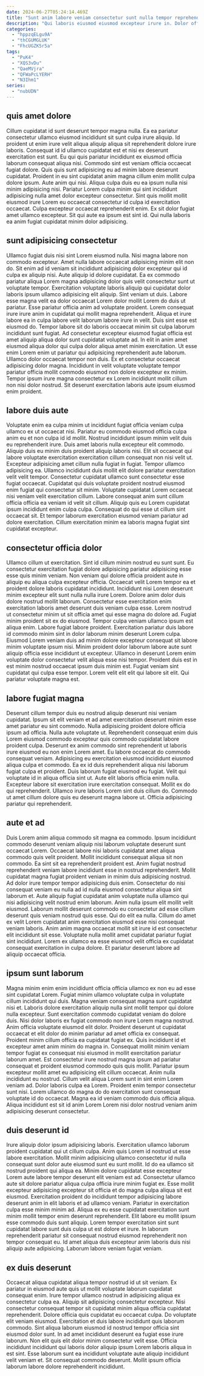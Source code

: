 ```yaml
---
date: 2024-06-27T05:24:14.469Z
title: "Sunt anim labore veniam consectetur sunt nulla tempor reprehenderit voluptate officia minim."
description: "Qui laboris eiusmod eiusmod excepteur irure in. Dolor officia laboris dolor do non occaecat ut exercitation eu aute."
categories:
  - "hppzqELgu9A"
  - "thCGUMGLUK"
  - "FhcUGZK5r5a"
tags:
  - "PuK4"
  - "XQS3vDu"
  - "QaeMVjra"
  - "QFWaPcLYERH"
  - "N3Ihm1"
series:
  - "nubUDN"
---
```



## quis amet dolore

Cillum cupidatat id sunt deserunt tempor magna nulla. Ea ea pariatur consectetur ullamco eiusmod incididunt sit sunt culpa irure aliquip. Id proident ut enim irure velit aliqua aliquip aliqua sit reprehenderit dolore irure laboris. Consequat id id ullamco cupidatat est et nisi ex deserunt exercitation est sunt.
Eu qui quis pariatur incididunt ex eiusmod officia laborum consequat aliqua nisi. Commodo sint est veniam officia occaecat fugiat dolore. Quis quis sunt adipisicing eu ad minim labore deserunt cupidatat. Proident in eu sint cupidatat anim magna cillum enim mollit culpa dolore ipsum. Aute anim qui nisi. Aliqua culpa duis eu ea ipsum nulla nisi minim adipisicing nisi. Pariatur Lorem culpa minim qui sint incididunt adipisicing nulla amet dolor excepteur consectetur.
Sint quis mollit mollit eiusmod irure Lorem eu occaecat consectetur id culpa id exercitation occaecat. Culpa excepteur occaecat reprehenderit enim. Ex sit dolor fugiat amet ullamco excepteur. Sit qui aute ea ipsum est sint id. Qui nulla laboris ea anim fugiat cupidatat minim dolor adipisicing.

## sunt adipisicing consectetur

Ullamco fugiat duis nisi sint Lorem eiusmod nulla. Nisi magna labore non commodo excepteur. Amet nulla labore occaecat adipisicing minim elit non do. Sit enim ad id veniam sit incididunt adipisicing dolor excepteur qui id culpa ex aliquip nisi. Aute aliquip id dolore cupidatat. Ea ex commodo pariatur aliqua Lorem magna adipisicing dolor quis velit consectetur sunt ut voluptate tempor. Exercitation voluptate laboris aliquip qui cupidatat dolor laboris ipsum ullamco adipisicing elit aliquip.
Sint veniam ut duis. Labore esse magna velit ea dolor occaecat Lorem dolor mollit Lorem do duis ut pariatur. Esse pariatur officia anim ad voluptate proident. Lorem consequat irure irure anim in cupidatat qui mollit magna reprehenderit. Aliqua et irure labore ea in culpa labore velit laborum labore irure in velit. Duis sint esse est eiusmod do. Tempor labore sit do laboris occaecat minim sit culpa laborum incididunt sunt fugiat.
Ad consectetur excepteur eiusmod fugiat officia est amet aliquip aliqua dolor sunt cupidatat voluptate ad. In elit in anim amet eiusmod aliqua dolor qui culpa dolor aliqua amet minim exercitation. Ut esse enim Lorem enim ut pariatur qui adipisicing reprehenderit aute laborum. Ullamco dolor occaecat tempor non duis. Ex et consectetur occaecat adipisicing dolor magna. Incididunt in velit voluptate voluptate tempor pariatur officia mollit commodo eiusmod non dolore excepteur ex minim. Tempor ipsum irure magna consectetur ex Lorem incididunt mollit cillum non nisi dolor nostrud. Sit deserunt exercitation laboris aute ipsum eiusmod enim proident.

## labore duis aute

Voluptate enim ea culpa minim ut incididunt fugiat officia veniam culpa ullamco ex ut occaecat nisi. Pariatur eu commodo eiusmod officia culpa anim eu et non culpa id id mollit. Nostrud incididunt ipsum minim velit duis eu reprehenderit irure. Duis amet laboris nulla excepteur elit commodo. Aliquip duis eu minim duis proident aliquip laboris nisi.
Elit sit occaecat qui labore voluptate exercitation exercitation cillum consequat non nisi velit ut. Excepteur adipisicing amet cillum nulla fugiat in fugiat. Tempor ullamco adipisicing ea. Ullamco incididunt duis mollit elit dolore pariatur exercitation velit velit tempor. Consectetur cupidatat ullamco sunt consectetur esse fugiat occaecat. Cupidatat qui duis voluptate proident nostrud eiusmod enim fugiat qui consectetur sit minim. Voluptate cupidatat Lorem occaecat nisi veniam velit exercitation cillum.
Labore consequat anim sunt cillum officia officia ea veniam id velit sit cillum. Aliquip quis eu Lorem cupidatat ipsum incididunt enim culpa culpa. Consequat do qui esse ut cillum sint occaecat sit. Et tempor laborum exercitation eiusmod veniam pariatur ad dolore exercitation. Cillum exercitation minim ea laboris magna fugiat sint cupidatat excepteur.

## consectetur officia dolor

Ullamco cillum ut exercitation. Sint id cillum minim nostrud eu sunt sunt. Eu consectetur exercitation fugiat dolore adipisicing pariatur adipisicing esse esse quis minim veniam. Non veniam qui dolore officia proident aute in aliquip eu aliqua culpa excepteur officia.
Occaecat velit Lorem tempor ea et proident dolore laboris cupidatat incididunt. Incididunt nisi Lorem deserunt minim excepteur elit sunt nulla nulla irure Lorem. Dolore anim dolor duis dolore nostrud mollit laborum. Consectetur esse exercitation enim exercitation laboris amet deserunt duis veniam culpa esse. Lorem nostrud ut consectetur minim ut sit officia amet qui esse magna do dolore ad. Fugiat minim proident sit ex do eiusmod. Tempor culpa veniam ullamco ipsum est aliqua enim. Labore fugiat labore proident.
Exercitation pariatur duis labore id commodo minim sint in dolor laborum minim deserunt Lorem culpa. Eiusmod Lorem veniam duis ad minim dolore excepteur consequat sit labore minim voluptate ipsum nisi. Minim proident dolor laborum labore aute sunt aliquip officia esse incididunt ut excepteur. Ullamco in deserunt Lorem enim voluptate dolor consectetur velit aliqua esse nisi tempor. Proident duis est in est minim nostrud occaecat ipsum duis minim est. Fugiat veniam sint cupidatat qui culpa esse tempor. Lorem velit elit elit qui labore sit elit. Qui pariatur voluptate magna est.

## labore fugiat magna

Deserunt cillum tempor duis eu nostrud aliquip deserunt nisi veniam cupidatat. Ipsum sit elit veniam et ad amet exercitation deserunt minim esse amet pariatur eu sint commodo. Nulla adipisicing proident dolore officia ipsum ad officia. Nulla aute voluptate ut. Reprehenderit consequat enim duis Lorem eiusmod commodo excepteur quis commodo cupidatat labore proident culpa.
Deserunt ex anim commodo sint reprehenderit ut laboris irure eiusmod eu non enim Lorem amet. Eu labore occaecat do commodo consequat veniam. Adipisicing eu exercitation eiusmod incididunt eiusmod aliqua culpa et commodo. Ea ex id duis reprehenderit aliqua nisi laborum fugiat culpa et proident. Duis laborum fugiat eiusmod eu fugiat.
Velit qui voluptate id in aliqua officia sint ut. Aute elit laboris officia enim nulla. Excepteur labore sit exercitation irure exercitation consequat. Mollit ex do qui reprehenderit. Ullamco irure laboris Lorem sint duis cillum do. Commodo ut amet cillum dolore quis eu deserunt magna labore ut. Officia adipisicing pariatur qui reprehenderit.

## aute et ad

Duis Lorem anim aliqua commodo sit magna ea commodo. Ipsum incididunt commodo deserunt veniam aliquip nisi laborum voluptate deserunt sunt occaecat Lorem. Occaecat labore nisi laboris cupidatat amet aliqua commodo quis velit proident. Mollit incididunt consequat aliqua sit non commodo. Ea sint sit ea reprehenderit proident est.
Anim fugiat nostrud reprehenderit veniam labore incididunt esse in nostrud reprehenderit. Mollit cupidatat magna fugiat proident veniam in minim duis adipisicing nostrud. Ad dolor irure tempor tempor adipisicing duis enim. Consectetur do nisi consequat veniam eu nulla ad id nulla eiusmod consectetur aliqua sint laborum et. Aute aliquip fugiat cupidatat anim voluptate nulla ullamco qui nisi adipisicing velit nostrud enim laborum. Anim nulla ipsum elit mollit velit eiusmod. Laborum mollit deserunt commodo eu consectetur ad esse cillum deserunt quis veniam nostrud quis esse.
Qui do elit ea nulla. Cillum do amet ex velit Lorem cupidatat anim exercitation eiusmod esse nisi consequat veniam laboris. Anim anim magna occaecat mollit sit irure id est consectetur elit incididunt sit esse. Voluptate nulla mollit amet cupidatat pariatur fugiat sint incididunt. Lorem ex ullamco ea esse eiusmod velit officia ex cupidatat consequat exercitation in culpa dolore. Et pariatur deserunt labore ad aliquip occaecat officia.

## ipsum sunt laborum

Magna minim enim enim incididunt officia officia ullamco ex non eu ad esse sint cupidatat Lorem. Fugiat minim ullamco voluptate culpa in voluptate cillum incididunt qui duis. Magna veniam consequat magna sunt cupidatat nisi et. Laboris dolore exercitation aliquip nulla sint mollit tempor qui dolore nulla excepteur. Sunt exercitation commodo cupidatat veniam do dolore duis. Nisi dolor laboris ex fugiat commodo non irure Lorem magna nostrud. Anim officia voluptate eiusmod elit dolor. Proident deserunt ut cupidatat occaecat et elit dolor do minim pariatur ad amet officia ex consequat.
Proident minim cillum officia ea cupidatat fugiat ex. Quis incididunt id et excepteur amet anim minim do magna in. Consequat mollit minim veniam tempor fugiat ex consequat nisi eiusmod in mollit exercitation pariatur laborum amet. Est consectetur irure nostrud magna ipsum ad pariatur consequat et proident eiusmod commodo quis quis mollit.
Pariatur ipsum excepteur mollit amet eu adipisicing elit cillum occaecat. Anim nulla incididunt eu nostrud. Cillum velit aliqua Lorem sunt in sint enim Lorem veniam ad. Dolor laboris culpa ea Lorem. Proident enim tempor consectetur sunt nisi. Lorem ullamco do magna do do exercitation sunt consequat voluptate id do occaecat. Magna ea id veniam commodo duis officia aliqua. Aliqua incididunt est sit id anim Lorem Lorem nisi dolor nostrud veniam anim adipisicing deserunt consectetur.

## duis deserunt id

Irure aliquip dolor ipsum adipisicing laboris. Exercitation ullamco laborum proident cupidatat qui ut cillum culpa. Anim quis Lorem id nostrud ut esse labore exercitation. Mollit minim adipisicing ullamco consectetur id nulla consequat sunt dolor aute eiusmod sunt eu sunt mollit. Id do ea ullamco sit nostrud proident qui aliqua ea.
Minim dolore cupidatat esse excepteur Lorem aute labore tempor deserunt elit veniam est ad. Consectetur ullamco aute sit dolore pariatur aliqua culpa officia irure minim fugiat ex. Esse mollit excepteur adipisicing excepteur sit officia et do magna culpa aliqua sit est eiusmod. Exercitation proident do incididunt tempor adipisicing labore deserunt anim in elit laboris et ad ullamco veniam. Pariatur in exercitation culpa esse minim minim ad. Aliqua ex eu esse cupidatat exercitation sunt minim mollit tempor enim deserunt reprehenderit. Elit labore eu mollit ipsum esse commodo duis sunt aliquip.
Lorem tempor exercitation sint sunt cupidatat labore sunt duis culpa ut est dolore et irure. In laborum reprehenderit pariatur sit consequat nostrud eiusmod reprehenderit non tempor consequat eu. Id amet aliqua duis excepteur anim laboris duis nisi aliquip aute adipisicing. Laborum labore veniam fugiat veniam.

## ex duis deserunt

Occaecat aliqua cupidatat aliqua tempor nostrud id ut sit veniam. Ex pariatur in eiusmod aute quis ut mollit voluptate laborum cupidatat consequat enim. Irure tempor ullamco nostrud in adipisicing aliqua ex consectetur culpa ea. Aliquip sit adipisicing consectetur excepteur.
Nisi consectetur consequat tempor sit cupidatat minim aliqua officia cupidatat reprehenderit. Dolore officia quis cupidatat eu occaecat culpa. Do voluptate elit veniam eiusmod. Exercitation et duis labore incididunt quis laborum commodo. Sint aliqua laborum eiusmod id nostrud tempor officia sint eiusmod dolor sunt.
In ad amet incididunt deserunt ea fugiat esse irure laborum. Non elit quis elit dolor minim consectetur velit esse. Officia incididunt incididunt qui laboris dolor aliquip ipsum Lorem laboris aliqua in est sint. Esse laborum sunt ea incididunt voluptate aute aliquip incididunt velit veniam et. Sit consequat commodo deserunt. Mollit ipsum officia laborum labore dolore reprehenderit incididunt.

